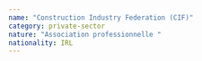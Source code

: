 ```yaml
---
name: "Construction Industry Federation (CIF)"
category: private-sector
nature: "Association professionnelle "
nationality: IRL
---
```

